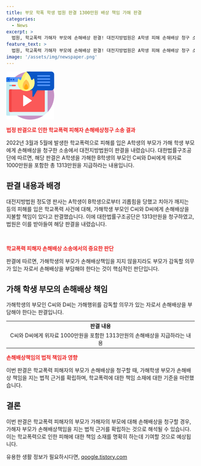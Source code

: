```yaml
---
title: 부모 학폭 학생 법원 판결 1300만원 배상 책임 가해 판결
categories:
  - News
excerpt: >
  법원, 학교폭력 가해자 부모에 손해배상 판결! 대전지방법원은 A학생 피해 손해배상 청구 소송에서 C씨와 D씨에게 1313만원 배상 명령. B군에게 학교폭력 당해 치아 꺠지고 등 괴롭힘 당한 A학생의 부모는 치료비 손해배상을 요청하며 이를 청구했으며, 법원은 가해 학생의 부모는 피해 학생을 감독할 의무가 있어 손해배상 책임이라 판결. 가해 학생의 부모가 손해배상 책임 있음을 강조했다.
feature_text: >
  법원, 학교폭력 가해자 부모에 손해배상 판결! 대전지방법원은 A학생 피해 손해배상 청구 소송에서 C씨와 D씨에게 1313만원 배상 명령. B군에게 학교폭력 당해 치아 꺠지고 등 괴롭힘 당한 A학생의 부모는 치료비 손해배상을 요청하며 이를 청구했으며, 법원은 가해 학생의 부모는 피해 학생을 감독할 의무가 있어 손해배상 책임이라 판결. 가해 학생의 부모가 손해배상 책임 있음을 강조했다.
image: '/assets/img/newspaper.png'
---
```


<p><img src="/assets/img/news.png" alt="rentncar 속보" /></p>

<p><b><span style="color: #ee2323;">법정 판결으로 인한 학교폭력 피해자 손해배상청구 소송 결과</span></b></p>

<p>2022년 3월과 5월에 발생한 학교폭력으로 피해를 입은 A학생의 부모가 가해 학생 부모에게 손해배상을 청구한 소송에서 대전지방법원이 판결을 내렸습니다. 대한법률구조공단에 따르면, 해당 판결은 A학생을 가해한 B학생의 부모인 C씨와 D씨에게 위자료 1000만원을 포함한 총 1313만원을 지급하라는 내용입니다.</p>

<h2 data-ke-size="size26">판결 내용과 배경</h2>

<p>대전지방법원 정도영 판사는 A학생이 B학생으로부터 괴롭힘을 당했고 치아가 깨지는 등의 피해를 입은 학교폭력 사건에 대해, 가해학생 부모인 C씨와 D씨에게 손해배상을 지불할 책임이 있다고 판결했습니다. 이에 대한법률구조공단은 1313만원을 청구하였고, 법원은 이를 받아들여 해당 판결을 내렸습니다.</p>

<p data-ke-size="size16">&nbsp;</p>

<p><b><span style="color: #ee2323;">학교폭력 피해자 손해배상 소송에서의 중요한 판단</span></b></p>

<p>판결에 따르면, 가해학생의 부모가 손해배상책임을 지지 않을지라도 부모가 감독할 의무가 있는 자로서 손해배상을 부담해야 한다는 것이 핵심적인 판단입니다.</p>

<h2 data-ke-size="size26">가해 학생 부모의 손해배상 책임</h2>

<p>가해학생의 부모인 C씨와 D씨는 가해행위를 감독할 의무가 있는 자로서 손해배상을 부담해야 한다는 판결입니다.</p>

<table>
  <tr>
    <td style="text-align: center; height: 17px;"><b>판결 내용</b></td>
  </tr>
  <tr>
    <td style="text-align: center; height: 17px;">C씨와 D씨에게 위자료 1000만원을 포함한 1313만원의 손해배상을 지급하라는 내용</td>
  </tr>
</table>

<p><b><span style="color: #ee2323;">손해배상책임의 법적 책임과 영향</span></b></p>

<p>이번 판결은 학교폭력 피해자의 부모가 손해배상을 청구할 때, 가해학생 부모가 손해배상 책임을 지는 법적 근거를 확립하며, 학교폭력에 대한 책임 소재에 대한 기준을 마련했습니다.</p>

<h2 data-ke-size="size26">결론</h2>

<p>이번 판결은 학교폭력 피해자의 부모가 가해자의 부모에 대해 손해배상을 청구할 경우, 가해자 부모가 손해배상책임을 지는 법적 근거를 확립하는 것으로 해석될 수 있습니다. 이는 학교폭력으로 인한 피해에 대한 책임 소재를 명확히 하는데 기여할 것으로 예상됩니다.</p>
유용한 생활 정보가 필요하시다면, <a href="https://qoogle.tistory.com" rel="dofollow">qoogle.tistory.com</a>


